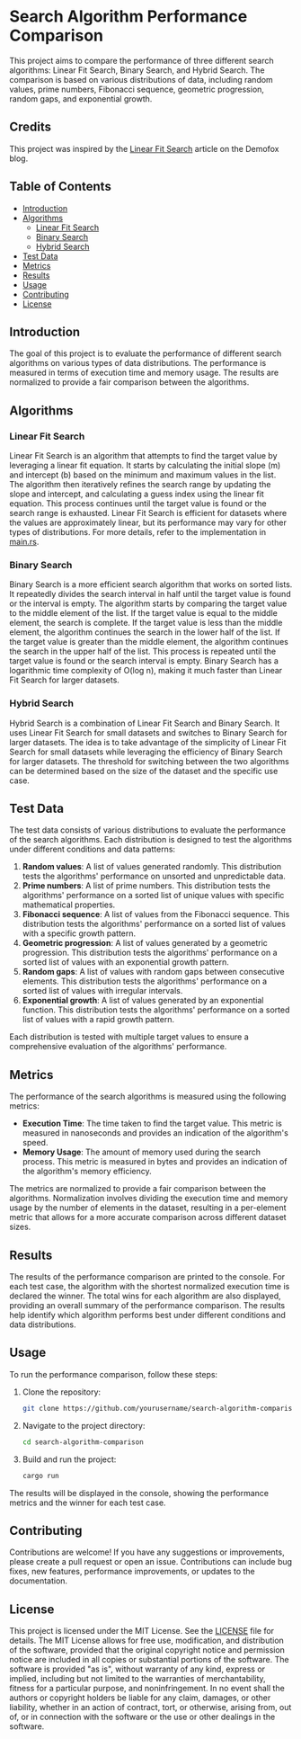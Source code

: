 # Search Algorithm Performance Comparison

This project aims to compare the performance of three different search algorithms: Linear Fit Search, Binary Search, and Hybrid Search. The comparison is based on various distributions of data, including random values, prime numbers, Fibonacci sequence, geometric progression, random gaps, and exponential growth.

## Credits

This project was inspired by the [Linear Fit Search](https://blog.demofox.org/2019/03/22/linear-fit-search/) article on the Demofox blog.

## Table of Contents

- [Introduction](#introduction)
- [Algorithms](#algorithms)
  - [Linear Fit Search](#linear-fit-search)
  - [Binary Search](#binary-search)
  - [Hybrid Search](#hybrid-search)
- [Test Data](#test-data)
- [Metrics](#metrics)
- [Results](#results)
- [Usage](#usage)
- [Contributing](#contributing)
- [License](#license)

## Introduction

The goal of this project is to evaluate the performance of different search algorithms on various types of data distributions. The performance is measured in terms of execution time and memory usage. The results are normalized to provide a fair comparison between the algorithms.

## Algorithms

### Linear Fit Search

Linear Fit Search is an algorithm that attempts to find the target value by leveraging a linear fit equation. It starts by calculating the initial slope (m) and intercept (b) based on the minimum and maximum values in the list. The algorithm then iteratively refines the search range by updating the slope and intercept, and calculating a guess index using the linear fit equation. This process continues until the target value is found or the search range is exhausted. Linear Fit Search is efficient for datasets where the values are approximately linear, but its performance may vary for other types of distributions. For more details, refer to the implementation in [main.rs](src/main.rs).

### Binary Search

Binary Search is a more efficient search algorithm that works on sorted lists. It repeatedly divides the search interval in half until the target value is found or the interval is empty. The algorithm starts by comparing the target value to the middle element of the list. If the target value is equal to the middle element, the search is complete. If the target value is less than the middle element, the algorithm continues the search in the lower half of the list. If the target value is greater than the middle element, the algorithm continues the search in the upper half of the list. This process is repeated until the target value is found or the search interval is empty. Binary Search has a logarithmic time complexity of O(log n), making it much faster than Linear Fit Search for larger datasets.

### Hybrid Search

Hybrid Search is a combination of Linear Fit Search and Binary Search. It uses Linear Fit Search for small datasets and switches to Binary Search for larger datasets. The idea is to take advantage of the simplicity of Linear Fit Search for small datasets while leveraging the efficiency of Binary Search for larger datasets. The threshold for switching between the two algorithms can be determined based on the size of the dataset and the specific use case.

## Test Data

The test data consists of various distributions to evaluate the performance of the search algorithms. Each distribution is designed to test the algorithms under different conditions and data patterns:

1. **Random values**: A list of values generated randomly. This distribution tests the algorithms' performance on unsorted and unpredictable data.
2. **Prime numbers**: A list of prime numbers. This distribution tests the algorithms' performance on a sorted list of unique values with specific mathematical properties.
3. **Fibonacci sequence**: A list of values from the Fibonacci sequence. This distribution tests the algorithms' performance on a sorted list of values with a specific growth pattern.
4. **Geometric progression**: A list of values generated by a geometric progression. This distribution tests the algorithms' performance on a sorted list of values with an exponential growth pattern.
5. **Random gaps**: A list of values with random gaps between consecutive elements. This distribution tests the algorithms' performance on a sorted list of values with irregular intervals.
6. **Exponential growth**: A list of values generated by an exponential function. This distribution tests the algorithms' performance on a sorted list of values with a rapid growth pattern.

Each distribution is tested with multiple target values to ensure a comprehensive evaluation of the algorithms' performance.

## Metrics

The performance of the search algorithms is measured using the following metrics:

- **Execution Time**: The time taken to find the target value. This metric is measured in nanoseconds and provides an indication of the algorithm's speed.
- **Memory Usage**: The amount of memory used during the search process. This metric is measured in bytes and provides an indication of the algorithm's memory efficiency.

The metrics are normalized to provide a fair comparison between the algorithms. Normalization involves dividing the execution time and memory usage by the number of elements in the dataset, resulting in a per-element metric that allows for a more accurate comparison across different dataset sizes.

## Results

The results of the performance comparison are printed to the console. For each test case, the algorithm with the shortest normalized execution time is declared the winner. The total wins for each algorithm are also displayed, providing an overall summary of the performance comparison. The results help identify which algorithm performs best under different conditions and data distributions.

## Usage

To run the performance comparison, follow these steps:

1. Clone the repository:
   ```sh
   git clone https://github.com/yourusername/search-algorithm-comparison.git
   ```
2. Navigate to the project directory:
   ```sh
   cd search-algorithm-comparison
   ```
3. Build and run the project:
   ```sh
   cargo run
   ```

The results will be displayed in the console, showing the performance metrics and the winner for each test case.

## Contributing

Contributions are welcome! If you have any suggestions or improvements, please create a pull request or open an issue. Contributions can include bug fixes, new features, performance improvements, or updates to the documentation.

## License

This project is licensed under the MIT License. See the [LICENSE](LICENSE) file for details. The MIT License allows for free use, modification, and distribution of the software, provided that the original copyright notice and permission notice are included in all copies or substantial portions of the software. The software is provided "as is", without warranty of any kind, express or implied, including but not limited to the warranties of merchantability, fitness for a particular purpose, and noninfringement. In no event shall the authors or copyright holders be liable for any claim, damages, or other liability, whether in an action of contract, tort, or otherwise, arising from, out of, or in connection with the software or the use or other dealings in the software.
